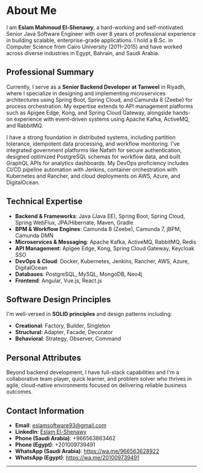 # About Me

I am **Eslam Mahmoud El-Shenawy**, a hard-working and self-motivated Senior Java Software Engineer with over 8 years of professional experience in building scalable, enterprise-grade applications. I hold a B.Sc. in Computer Science from Cairo University (2011–2015) and have worked across diverse industries in Egypt, Bahrain, and Saudi Arabia.

## Professional Summary

Currently, I serve as a **Senior Backend Developer at Tanweel** in Riyadh, where I specialize in designing and implementing microservices architectures using Spring Boot, Spring Cloud, and Camunda 8 (Zeebe) for process orchestration. My expertise extends to API management platforms such as Apigee Edge, Kong, and Spring Cloud Gateway, alongside hands-on experience with event-driven systems using Apache Kafka, ActiveMQ, and RabbitMQ.

I have a strong foundation in distributed systems, including partition tolerance, idempotent data processing, and workflow monitoring. I've integrated government platforms like Nafath for secure authentication, designed optimized PostgreSQL schemas for workflow data, and built GraphQL APIs for analytics dashboards. My DevOps proficiency includes CI/CD pipeline automation with Jenkins, container orchestration with Kubernetes and Rancher, and cloud deployments on AWS, Azure, and DigitalOcean.

## Technical Expertise

- **Backend & Frameworks**: Java (Java EE), Spring Boot, Spring Cloud, Spring WebFlux, JPA/Hibernate, Maven, Gradle
- **BPM & Workflow Engines**: Camunda 8 (Zeebe), Camunda 7, jBPM, Camunda DMN
- **Microservices & Messaging**: Apache Kafka, ActiveMQ, RabbitMQ, Redis
- **API Management**: Apigee Edge, Kong, Spring Cloud Gateway, Keycloak SSO
- **DevOps & Cloud**: Docker, Kubernetes, Jenkins, Rancher, AWS, Azure, DigitalOcean
- **Databases**: PostgreSQL, MySQL, MongoDB, Neo4j
- **Frontend**: Angular, Vue.js, React.js

## Software Design Principles

I'm well-versed in **SOLID principles** and design patterns including:
- **Creational**: Factory, Builder, Singleton
- **Structural**: Adapter, Facade, Decorator
- **Behavioral**: Strategy, Observer, Command

## Personal Attributes

Beyond backend development, I have full-stack capabilities and I'm a collaborative team player, quick learner, and problem solver who thrives in agile, cloud-native environments focused on delivering reliable business outcomes.

## Contact Information

- **Email**: eslamsoftware93@gmail.com
- **LinkedIn**: [Eslam El-Shenawy](https://www.linkedin.com/in/eslam-elshenawy-bab873123/)
- **Phone (Saudi Arabia)**: +966563863462
- **Phone (Egypt)**: +201009739491
- **WhatsApp (Saudi Arabia)**: https://wa.me/966563628922
- **WhatsApp (Egypt)**: https://wa.me/201009739491

---
